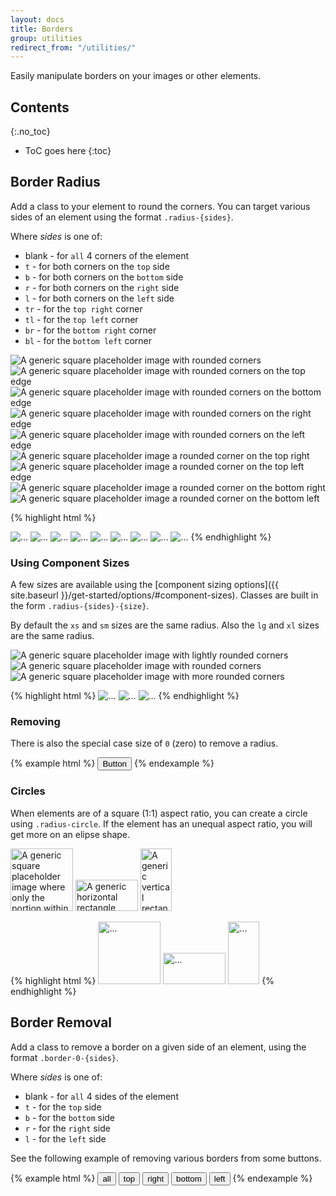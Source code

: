```yaml
---
layout: docs
title: Borders
group: utilities
redirect_from: "/utilities/"
---
```


Easily manipulate borders on your images or other elements.

## Contents
{:.no_toc}

* ToC goes here
{:toc}

## Border Radius

Add a class to your element to round the corners.  You can target various sides of an element using the format `.radius-{sides}`.

Where *sides* is one of:

* blank - for `all` 4 corners of the element
* `t` - for both corners on the `top` side
* `b` - for both corners on the `bottom` side
* `r` - for both corners on the `right` side
* `l` - for both corners on the `left` side
* `tr` - for the `top right` corner
* `tl` - for the `top left` corner
* `br` - for the `bottom right` corner
* `bl` - for the `bottom left` corner

<div class="cf-example">
    <div class="mb-1">
        <img data-src="holder.js/100x100/?text=All" class="radius" alt="A generic square placeholder image with rounded corners" />
        <img data-src="holder.js/100x100/?text=Top" class="radius-t" alt="A generic square placeholder image with rounded corners on the top edge" />
        <img data-src="holder.js/100x100/?text=Bottom" class="radius-b" alt="A generic square placeholder image with rounded corners on the bottom edge" />
        <img data-src="holder.js/100x100/?text=Right" class="radius-r" alt="A generic square placeholder image with rounded corners on the right edge" />
        <img data-src="holder.js/100x100/?text=Left" class="radius-l" alt="A generic square placeholder image with rounded corners on the left edge" />
    </div>
    <div>
        <img data-src="holder.js/100x100/?text=Top Right" class="radius-tr" alt="A generic square placeholder image a rounded corner on the top right" />
        <img data-src="holder.js/100x100/?text=Top Left" class="radius-tl" alt="A generic square placeholder image a rounded corner on the top left edge" />
        <img data-src="holder.js/100x100/?text=Bottom Right" class="radius-br" alt="A generic square placeholder image a rounded corner on the bottom right" />
        <img data-src="holder.js/100x100/?text=Bottom Left" class="radius-bl" alt="A generic square placeholder image a rounded corner on the bottom left" />
    </div>
</div>

{% highlight html %}
<!-- Sides -->
<img src="..." class="radius" alt="...">
<img src="..." class="radius-t" alt="...">
<img src="..." class="radius-b" alt="...">
<img src="..." class="radius-r" alt="...">
<img src="..." class="radius-l" alt="...">

<!-- Corners -->
<img src="..." class="round-tr" alt="...">
<img src="..." class="round-tl" alt="...">
<img src="..." class="round-br" alt="...">
<img src="..." class="round-bl" alt="...">
{% endhighlight %}

### Using Component Sizes

A few sizes are available using the [component sizing options]({{ site.baseurl }}/get-started/options/#component-sizes).  Classes are built in the form `.radius-{sides}-{size}`.

By default the `xs` and `sm` sizes are the same radius.  Also the `lg` and `xl` sizes are the same radius.

<div class="cf-example">
    <img data-src="holder.js/100x100?text=Small" class="radius-sm" alt="A generic square placeholder image with lightly rounded corners" />
    <img data-src="holder.js/100x100?text=Default" class="radius" alt="A generic square placeholder image with rounded corners" />
    <img data-src="holder.js/100x100?text=Large" class="radius-lg" alt="A generic square placeholder image with more rounded corners" />
</div>

{% highlight html %}
<img src="..." class="radius-sm" alt="...">
<img src="..." class="radius" alt="...">
<img src="..." class="radius-lg" alt="...">
{% endhighlight %}

### Removing

There is also the special case size of `0` (zero) to remove  a radius.

{% example html %}
<button type="button" class="btn radius-l-0">Button</button>
{% endexample %}

### Circles

When elements are of a square (1:1) aspect ratio, you can create a circle using `.radius-circle`.  If the element has an unequal aspect ratio, you will get more on an elipse shape.

<div class="cf-example">
    <img data-src="holder.js/100x100/?text=Circle" class="radius-circle" width="100" height="100" alt="A generic square placeholder image where only the portion within the circle circumscribed about said square is visible" />
    <img data-src="holder.js/100x50/?text=Elipse" class="radius-circle" width="100" height="50" alt="A generic horizontal rectangle placeholder image where only the portion within the elipse circumscribed about said square is visible" />
    <img data-src="holder.js/50x100/?text=Elipse" class="radius-circle" width="50" height="100" alt="A generic vertical rectangle placeholder image where only the portion within the elipse circumscribed about said square is visible" />
</div>

{% highlight html %}
<img src="..." class="radius-circle" width="100" height="100" alt="...">
<img src="..." class="radius-circle" width="100" height="50" alt="...">
<img src="..." class="radius-circle" width="50" height="100" alt="...">
{% endhighlight %}

## Border Removal

Add a class to remove a border on a given side of an element, using the format `.border-0-{sides}`.

Where *sides* is one of:

* blank - for `all` 4 sides of the element
* `t` - for the `top` side
* `b` - for the `bottom` side
* `r` - for the `right` side
* `l` - for the `left` side

See the following example of removing various borders from some buttons.

{% example html %}
<button type="button" class="btn radius-0 border-0">all</button>
<button type="button" class="btn radius-0 border-t-0">top</button>
<button type="button" class="btn radius-0 border-r-0">right</button>
<button type="button" class="btn radius-0 border-b-0">bottom</button>
<button type="button" class="btn radius-0 border-l-0">left</button>
{% endexample %}

